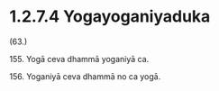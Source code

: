 # 1.2.7.4 Yogayoganiyaduka

(63.)

155\. Yogā ceva dhammā yoganiyā ca.

156\. Yoganiyā ceva dhammā no ca yogā.
